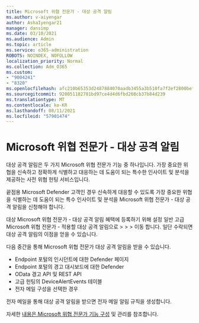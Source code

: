 ```yaml
---
title: Microsoft 위협 전문가 - 대상 공격 알림
ms.author: v-aiyengar
author: AshaIyengar21
manager: dansimp
ms.date: 03/10/2021
ms.audience: Admin
ms.topic: article
ms.service: o365-administration
ROBOTS: NOINDEX, NOFOLLOW
localization_priority: Normal
ms.collection: Adm_O365
ms.custom:
- "9004241"
- "8320"
ms.openlocfilehash: afc210b65353d2487884070aadb3455a3b510fa7f2ef2800bef31cb77a5f1751
ms.sourcegitcommit: 920051182781bd97ce4d4d6fbd268cb37b84d239
ms.translationtype: MT
ms.contentlocale: ko-KR
ms.lasthandoff: 08/11/2021
ms.locfileid: "57901474"
---
```

# <a name="microsoft-threat-experts---targeted-attack-notification"></a>Microsoft 위협 전문가 - 대상 공격 알림

대상 공격 알림은 두 가지 Microsoft 위협 전문가 기능 중 하나입니다. 가장 중요한 위협을 신속하고 정확하게 식별하고 대응하는 데 도움이 되는 특수한 인사이트 및 분석을 제공하는 사전 위협 헌팅 서비스입니다.

끝점용 Microsoft Defender 고객인 경우 신속하게 대응할 수 있도록 가장 중요한 위협을 식별하는 데 도움이 되는 특수 인사이트 및 분석을 Microsoft 위협 전문가 - 대상 공격 알림을 신청해야 합니다.

대상 Microsoft 위협 전문가 - 대상 공격 알림 혜택에 등록하기 위해 설정 일반 고급 Microsoft 위협 전문가 - 적용할 대상 공격 알림으로  >    >    >   이동 합니다. 일단 수락되면 대상 공격 알림의 이점을 얻을 수 있습니다.

다음 중간을 통해 Microsoft 위협 전문가 대상 공격 알림을 받을 수 있습니다.

- Endpoint 포털의 인시던트에 대한 Defender 페이지
- Endpoint 포털의 경고 대시보드에 대한 Defender
- OData 경고 API 및 REST API
- 고급 헌팅의 DeviceAlertEvents 테이블
- 전자 메일 구성을 선택한 경우

전자 메일을 통해 대상 공격 알림을 받으면 전자 메일 알림 규칙을 생성합니다. 

자세한 [내용은 Microsoft 위협 전문가 기능 구성](https://docs.microsoft.com/windows/security/threat-protection/microsoft-defender-atp/configure-microsoft-threat-experts) 및 관리를 참조합니다.

